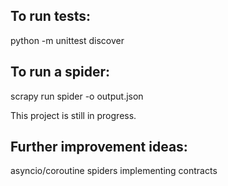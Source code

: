 ## To run tests:

python -m unittest discover

## To run a spider:

scrapy run spider -o output.json

This project is still in progress.

## Further improvement ideas:

asyncio/coroutine spiders
implementing contracts
